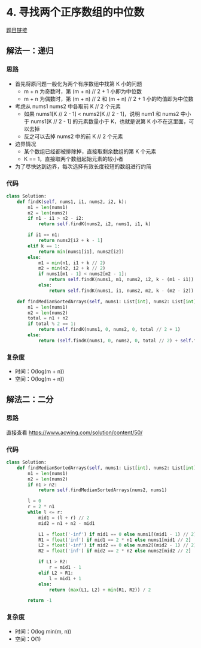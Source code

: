 # 4. 寻找两个正序数组的中位数

[题目链接](https://leetcode.cn/problems/median-of-two-sorted-arrays/description/)

## 解法一：递归

### 思路

- 首先将原问题一般化为两个有序数组中找第 K 小的问题
  - m + n 为奇数时，第 (m + n) // 2 + 1 小即为中位数
  - m + n 为偶数时，第 (m + n) // 2 和 (m + n) // 2 + 1 小的均值即为中位数
- 考虑从 nums1 nums2 中各取前 K // 2 个元素
  - 如果 nums1[K // 2 - 1] < nums2[K // 2 - 1]，说明 num1 和 nums2 中小于 nums1[K // 2 - 1] 的元素数量小于 K，也就是说第 K 小不在这里面，可以去掉
  - 反之可以去掉 nums2 中的前 K // 2 个元素
- 边界情况
  - 某个数组已经都被排除掉，直接取剩余数组的第 K 个元素
  - K == 1，直接取两个数组起始元素的较小者
- 为了尽快达到边界，每次选择有效长度较短的数组进行约简

### 代码

```py
class Solution:
    def findK(self, nums1, i1, nums2, i2, k):
        n1 = len(nums1)
        n2 = len(nums2)
        if n1 - i1 > n2 - i2:
            return self.findK(nums2, i2, nums1, i1, k)

        if i1 == n1:
            return nums2[i2 + k - 1]
        elif k == 1:
            return min(nums1[i1], nums2[i2])
        else:
            m1 = min(n1, i1 + k // 2)
            m2 = min(n2, i2 + k // 2)
            if nums1[m1 - 1] < nums2[m2 - 1]:
                return self.findK(nums1, m1, nums2, i2, k - (m1 - i1))
            else:
                return self.findK(nums1, i1, nums2, m2, k - (m2 - i2))

    def findMedianSortedArrays(self, nums1: List[int], nums2: List[int]) -> float:
        n1 = len(nums1)
        n2 = len(nums2)
        total = n1 + n2
        if total % 2 == 1:
            return self.findK(nums1, 0, nums2, 0, total // 2 + 1)
        else:
            return (self.findK(nums1, 0, nums2, 0, total // 2) + self.findK(nums1, 0, nums2, 0, total // 2 + 1)) / 2
```

### 复杂度

- 时间：O(log(m + n))
- 空间：O(log(m + n))

## 解法二：二分

### 思路

直接查看 <https://www.acwing.com/solution/content/50/>

### 代码

```py
class Solution:
    def findMedianSortedArrays(self, nums1: List[int], nums2: List[int]) -> float:
        n1 = len(nums1)
        n2 = len(nums2)
        if n1 > n2:
            return self.findMedianSortedArrays(nums2, nums1)

        l = 0
        r = 2 * n1
        while l <= r:
            mid1 = (l + r) // 2
            mid2 = n1 + n2 - mid1

            L1 = float('-inf') if mid1 == 0 else nums1[(mid1 - 1) // 2]
            R1 = float('inf') if mid1 == 2 * n1 else nums1[mid1 // 2]
            L2 = float('-inf') if mid2 == 0 else nums2[(mid2 - 1) // 2]
            R2 = float('inf') if mid2 == 2 * n2 else nums2[mid2 // 2]

            if L1 > R2:
                r = mid1 - 1
            elif L2 > R1:
                l = mid1 + 1
            else:
                return (max(L1, L2) + min(R1, R2)) / 2

        return -1
```

### 复杂度

- 时间：O(log min(m, n))
- 空间：O(1)
